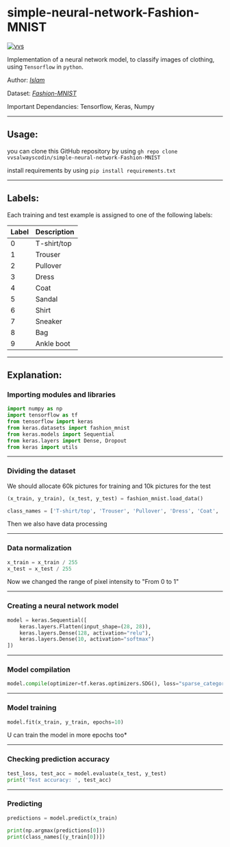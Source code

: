 # simple-neural-network-Fashion-MNIST
[![vvs](https://c.tenor.com/R8wjCxS2MCgAAAAC/oreki-black-and-white-wind.gif)](https://www.instagram.com/vvsalwayscodin/)

Implementation of a neural network model, to classify images of clothing, using `Tensorflow` in `python`.

Author:  _[Islam](https://www.linkedin.com/in/islam-moldybayev-148ab9234/)_

Dataset:  _[Fashion-MNIST](http://yann.lecun.com/exdb/mnist/)_

Important Dependancies: Tensorflow, Keras, Numpy
____
## Usage:
you can clone this GitHub repository by using `gh repo clone vvsalwayscodin/simple-neural-network-Fashion-MNIST`

install requirements by using `pip install requirements.txt`
____
## Labels:
Each training and test example is assigned to one of the following labels:

| Label | Description |
| --- | --- |
| 0 | T-shirt/top |
| 1 | Trouser |
| 2 | Pullover |
| 3 | Dress |
| 4 | Coat |
| 5 | Sandal |
| 6 | Shirt |
| 7 | Sneaker |
| 8 | Bag |
| 9 | Ankle boot |
----

## Explanation:
### Importing modules and libraries

```python
import numpy as np
import tensorflow as tf
from tensorflow import keras
from keras.datasets import fashion_mnist
from keras.models import Sequential
from keras.layers import Dense, Dropout
from keras import utils
```
____
### Dividing the dataset
We should allocate 60k pictures for training and 10k pictures for the test
```python
(x_train, y_train), (x_test, y_test) = fashion_mnist.load_data()

class_names = ['T-shirt/top', 'Trouser', 'Pullover', 'Dress', 'Coat', 'Sandal', 'Shirt', 'Sneaker', 'Bag', 'Ankle boot']
```
Then we also have data processing

____
### Data normalization
```python
x_train = x_train / 255
x_test = x_test / 255
```
Now we changed the range of pixel intensity to "From 0 to 1"

____

### Creating a neural network model
```python
model = keras.Sequential([
    keras.layers.Flatten(input_shape=(28, 28)),
    keras.layers.Dense(128, activation="relu"),
    keras.layers.Dense(10, activation="softmax")
])
```

____

### Model compilation
```python
model.compile(optimizer=tf.keras.optimizers.SDG(), loss="sparse_categorical", metrics=['accuracy'])
```

____
### Model training
```python
model.fit(x_train, y_train, epochs=10)
```
U can train the model in more epochs too*
____

### Checking prediction accuracy
```python
test_loss, test_acc = model.evaluate(x_test, y_test)
print('Test accuracy: ', test_acc)
```

____

### Predicting
```python
predictions = model.predict(x_train)

print(np.argmax(predictions[0]))
print(class_names[(y_train[0])])
```
